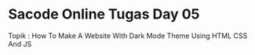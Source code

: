 # Sacode Online Tugas Day 05

Topik : How To Make A Website With Dark Mode Theme Using HTML CSS And JS

## 

